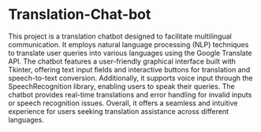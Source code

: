# Translation-Chat-bot


This project is a translation chatbot designed to facilitate multilingual communication. It employs natural language processing (NLP) techniques to translate user queries into various languages using the Google Translate API. The chatbot features a user-friendly graphical interface built with Tkinter, offering text input fields and interactive buttons for translation and speech-to-text conversion. Additionally, it supports voice input through the SpeechRecognition library, enabling users to speak their queries. The chatbot provides real-time translations and error handling for invalid inputs or speech recognition issues. Overall, it offers a seamless and intuitive experience for users seeking translation assistance across different languages.
